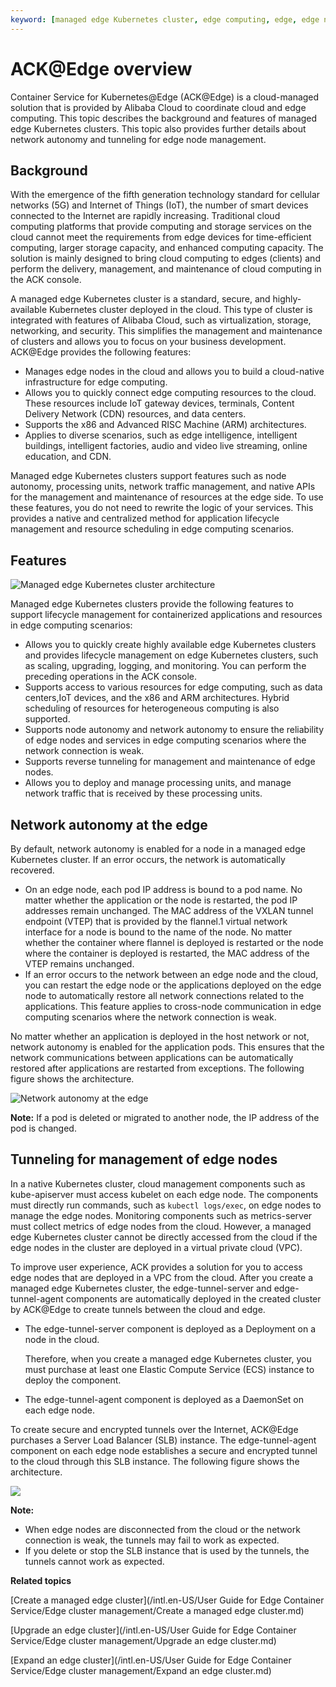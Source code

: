 ```yaml
---
keyword: [managed edge Kubernetes cluster, edge computing, edge, edge network, network autonomy, tunneling for edge node management]
---
```


# ACK@Edge overview

Container Service for Kubernetes@Edge \(ACK@Edge\) is a cloud-managed solution that is provided by Alibaba Cloud to coordinate cloud and edge computing. This topic describes the background and features of managed edge Kubernetes clusters. This topic also provides further details about network autonomy and tunneling for edge node management.

## Background

With the emergence of the fifth generation technology standard for cellular networks \(5G\) and Internet of Things \(IoT\), the number of smart devices connected to the Internet are rapidly increasing. Traditional cloud computing platforms that provide computing and storage services on the cloud cannot meet the requirements from edge devices for time-efficient computing, larger storage capacity, and enhanced computing capacity. The solution is mainly designed to bring cloud computing to edges \(clients\) and perform the delivery, management, and maintenance of cloud computing in the ACK console.

A managed edge Kubernetes cluster is a standard, secure, and highly-available Kubernetes cluster deployed in the cloud. This type of cluster is integrated with features of Alibaba Cloud, such as virtualization, storage, networking, and security. This simplifies the management and maintenance of clusters and allows you to focus on your business development. ACK@Edge provides the following features:

-   Manages edge nodes in the cloud and allows you to build a cloud-native infrastructure for edge computing.
-   Allows you to quickly connect edge computing resources to the cloud. These resources include IoT gateway devices, terminals, Content Delivery Network \(CDN\) resources, and data centers.
-   Supports the x86 and Advanced RISC Machine \(ARM\) architectures.
-   Applies to diverse scenarios, such as edge intelligence, intelligent buildings, intelligent factories, audio and video live streaming, online education, and CDN.

Managed edge Kubernetes clusters support features such as node autonomy, processing units, network traffic management, and native APIs for the management and maintenance of resources at the edge side. To use these features, you do not need to rewrite the logic of your services. This provides a native and centralized method for application lifecycle management and resource scheduling in edge computing scenarios.

## Features

![Managed edge Kubernetes cluster architecture](https://static-aliyun-doc.oss-accelerate.aliyuncs.com/assets/img/en-US/9783068951/p99748.png)

Managed edge Kubernetes clusters provide the following features to support lifecycle management for containerized applications and resources in edge computing scenarios:

-   Allows you to quickly create highly available edge Kubernetes clusters and provides lifecycle management on edge Kubernetes clusters, such as scaling, upgrading, logging, and monitoring. You can perform the preceding operations in the ACK console.
-   Supports access to various resources for edge computing, such as data centers,IoT devices, and the x86 and ARM architectures. Hybrid scheduling of resources for heterogeneous computing is also supported.
-   Supports node autonomy and network autonomy to ensure the reliability of edge nodes and services in edge computing scenarios where the network connection is weak.
-   Supports reverse tunneling for management and maintenance of edge nodes.
-   Allows you to deploy and manage processing units, and manage network traffic that is received by these processing units.

## Network autonomy at the edge

By default, network autonomy is enabled for a node in a managed edge Kubernetes cluster. If an error occurs, the network is automatically recovered.

-   On an edge node, each pod IP address is bound to a pod name. No matter whether the application or the node is restarted, the pod IP addresses remain unchanged. The MAC address of the VXLAN tunnel endpoint \(VTEP\) that is provided by the flannel.1 virtual network interface for a node is bound to the name of the node. No matter whether the container where flannel is deployed is restarted or the node where the container is deployed is restarted, the MAC address of the VTEP remains unchanged.
-   If an error occurs to the network between an edge node and the cloud, you can restart the edge node or the applications deployed on the edge node to automatically restore all network connections related to the applications. This feature applies to cross-node communication in edge computing scenarios where the network connection is weak.

No matter whether an application is deployed in the host network or not, network autonomy is enabled for the application pods. This ensures that the network communications between applications can be automatically restored after applications are restarted from exceptions. The following figure shows the architecture.

![Network autonomy at the edge](https://static-aliyun-doc.oss-accelerate.aliyuncs.com/assets/img/en-US/9783068951/p100694.png)

**Note:** If a pod is deleted or migrated to another node, the IP address of the pod is changed.

## Tunneling for management of edge nodes

In a native Kubernetes cluster, cloud management components such as kube-apiserver must access kubelet on each edge node. The components must directly run commands, such as `kubectl logs/exec`, on edge nodes to manage the edge nodes. Monitoring components such as metrics-server must collect metrics of edge nodes from the cloud. However, a managed edge Kubernetes cluster cannot be directly accessed from the cloud if the edge nodes in the cluster are deployed in a virtual private cloud \(VPC\).

To improve user experience, ACK provides a solution for you to access edge nodes that are deployed in a VPC from the cloud. After you create a managed edge Kubernetes cluster, the edge-tunnel-server and edge-tunnel-agent components are automatically deployed in the created cluster by ACK@Edge to create tunnels between the cloud and edge.

-   The edge-tunnel-server component is deployed as a Deployment on a node in the cloud.

    Therefore, when you create a managed edge Kubernetes cluster, you must purchase at least one Elastic Compute Service \(ECS\) instance to deploy the component.

-   The edge-tunnel-agent component is deployed as a DaemonSet on each edge node.

To create secure and encrypted tunnels over the Internet, ACK@Edge purchases a Server Load Balancer \(SLB\) instance. The edge-tunnel-agent component on each edge node establishes a secure and encrypted tunnel to the cloud through this SLB instance. The following figure shows the architecture.

![](https://static-aliyun-doc.oss-accelerate.aliyuncs.com/assets/img/en-US/9783068951/p101538.png)

**Note:**

-   When edge nodes are disconnected from the cloud or the network connection is weak, the tunnels may fail to work as expected.
-   If you delete or stop the SLB instance that is used by the tunnels, the tunnels cannot work as expected.

**Related topics**  


[Create a managed edge cluster](/intl.en-US/User Guide for Edge Container Service/Edge cluster management/Create a managed edge cluster.md)

[Upgrade an edge cluster](/intl.en-US/User Guide for Edge Container Service/Edge cluster management/Upgrade an edge cluster.md)

[Expand an edge cluster](/intl.en-US/User Guide for Edge Container Service/Edge cluster management/Expand an edge cluster.md)


